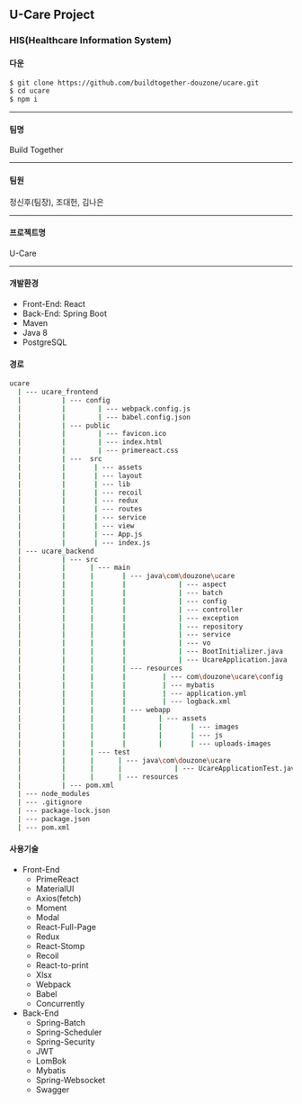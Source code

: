 ## U-Care Project

### HIS(Healthcare Information System)

#### 다운

```bash
$ git clone https://github.com/buildtogether-douzone/ucare.git
$ cd ucare
$ npm i
```

---

#### 팀명 

Build Together

---

####  팀원

정신후(팀장), 조대헌, 김나은

---

#### 프로젝트명

U-Care

---



#### 개발환경

+ Front-End: React
+ Back-End: Spring Boot
+ Maven
+ Java 8
+ PostgreSQL



#### 경로

```bash
ucare
  | --- ucare_frontend
  | 		 | --- config
  | 		 |        | --- webpack.config.js
  | 		 |        | --- babel.config.json
  | 		 | --- public
  | 		 |        | --- favicon.ico
  | 		 |        | --- index.html
  | 		 |        | --- primereact.css
  | 		 | ---  src
  | 		 |       | --- assets
  | 		 |       | --- layout
  | 		 |       | --- lib
  | 		 |       | --- recoil
  | 		 |       | --- redux
  | 		 |       | --- routes
  | 		 |       | --- service
  | 		 |       | --- view
  | 		 |       | --- App.js
  | 		 |       | --- index.js
  | --- ucare_backend
  | 		 | --- src
  | 		 |      | --- main
  | 		 |      |       | --- java\com\douzone\ucare
  | 		 |      |       |             | --- aspect
  | 		 |      |       |             | --- batch
  | 		 |      |       |             | --- config
  | 		 |      |       |             | --- controller
  | 		 |      |       |             | --- exception
  | 		 |      |       |             | --- repository
  | 		 |      |       |             | --- service
  | 		 |      |       |             | --- vo
  | 		 |      |       |             | --- BootInitializer.java
  | 		 |      |       |             | --- UcareApplication.java
  | 		 |      |       | --- resources
  | 		 |      |       |         | --- com\douzone\ucare\config
  | 		 |      |       |         | --- mybatis
  | 		 |      |       |         | --- application.yml
  | 		 |      |       |         | --- logback.xml
  | 		 |      |       | --- webapp
  | 		 |      |       |        | --- assets
  | 		 |      |       |        |       | --- images
  | 		 |      |       |        |       | --- js
  | 		 |      |       |        |       | --- uploads-images
  | 		 |      | --- test
  | 		 |      |      | --- java\com\douzone\ucare
  | 		 |      |      |             | --- UcareApplicationTest.java
  | 		 |      |      | --- resources
  | 		 | --- pom.xml
  | --- node_modules
  | --- .gitignore
  | --- package-lock.json
  | --- package.json
  | --- pom.xml
```



#### 사용기술

+ Front-End
  + PrimeReact
  + MaterialUI
  + Axios(fetch)
  + Moment
  + Modal
  + React-Full-Page
  + Redux
  + React-Stomp
  + Recoil
  + React-to-print
  + Xlsx
  + Webpack
  + Babel
  + Concurrently
+ Back-End
  + Spring-Batch
  + Spring-Scheduler
  + Spring-Security
  + JWT
  + LomBok
  + Mybatis
  + Spring-Websocket
  + Swagger

